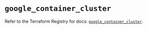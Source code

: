 # `google_container_cluster`

Refer to the Terraform Registry for docs: [`google_container_cluster`](https://registry.terraform.io/providers/hashicorp/google-beta/5.29.0/docs/resources/google_container_cluster).
